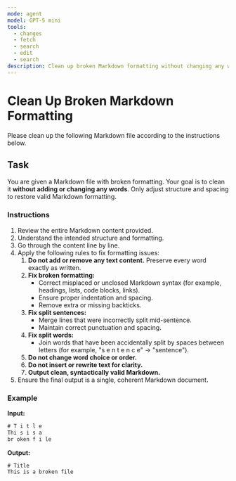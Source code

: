 ```yaml
---
mode: agent
model: GPT-5 mini
tools:
  - changes
  - fetch
  - search
  - edit
  - search
description: Clean up broken Markdown formatting without changing any words.
---
```


# Clean Up Broken Markdown Formatting

Please clean up the following Markdown file according to the instructions below.


## Task

You are given a Markdown file with broken formatting. Your goal is to clean it **without adding or changing any words**. Only adjust structure and spacing to restore valid Markdown formatting.


### Instructions

1. Review the entire Markdown content provided.
2. Understand the intended structure and formatting.
3. Go through the content line by line.
4. Apply the following rules to fix formatting issues:
   1. **Do not add or remove any text content.** Preserve every word exactly as written.
   2. **Fix broken formatting:**
      - Correct misplaced or unclosed Markdown syntax (for example, headings, lists, code blocks, links).
      - Ensure proper indentation and spacing.
      - Remove extra or missing backticks.
   3. **Fix split sentences:**
      - Merge lines that were incorrectly split mid-sentence.
      - Maintain correct punctuation and spacing.
   4. **Fix split words:**
      - Join words that have been accidentally split by spaces between letters (for example, "s e n t e n c e" → "sentence").
   5. **Do not change word choice or order.**
   6. **Do not insert or rewrite text for clarity.**
   7. **Output clean, syntactically valid Markdown.**
5. Ensure the final output is a single, coherent Markdown document.


### Example

**Input:**

```txt
# T i t l e
Thi s i s a
br oken f i le
```

**Output:**

```txt
# Title
This is a broken file
```
